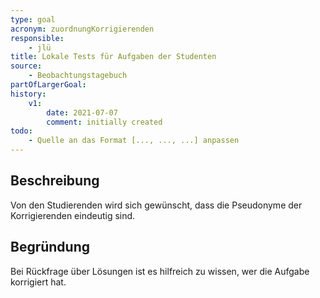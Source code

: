 ```yaml
---
type: goal
acronym: zuordnungKorrigierenden
responsible:
    - jlü
title: Lokale Tests für Aufgaben der Studenten
source:
    - Beobachtungstagebuch
partOfLargerGoal: 
history:
    v1:
        date: 2021-07-07
        comment: initially created
todo: 
    - Quelle an das Format [..., ..., ...] anpassen 
---
```


## Beschreibung

Von den Studierenden wird sich gewünscht, dass die Pseudonyme der Korrigierenden eindeutig sind.

## Begründung

Bei Rückfrage über Lösungen ist es hilfreich zu wissen, wer die Aufgabe korrigiert hat.
